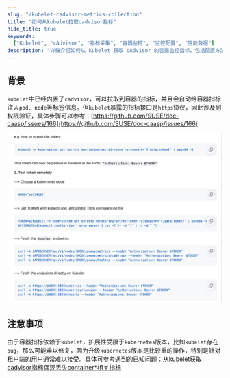 ```yaml
---
slug: "/kubelet-cadvisor-metrics-collection"
title: "如何从kubelet拉取cadvisor指标"
hide_title: true
keywords:
  ["Kubelet", "cAdvisor", "指标采集", "容器监控", "监控配置", "性能数据"]
description: "详细介绍如何从 Kubelet 获取 cAdvisor 的容器监控指标，包括配置方法、采集步骤和最佳实践"
---
```


## 背景

`kubelet`中已经内置了`cadvisor`，可以拉取到容器的指标，并且会自动给容器指标注入`pod, node`等标签信息。但`kubelet`暴露的指标接口是`https`协议，因此涉及到权限验证，具体步骤可以参考：[https://github.com/SUSE/doc-caasp/issues/166](https://github.com/SUSE/doc-caasp/issues/166)

![](/attachments/image-2024-5-14_14-55-12.png)

## 注意事项

由于容器指标依赖于`kubelet`，扩展性受限于`kubernetes`版本，比如`kubelet`存在`bug`，那么可能难以修复，因为升级`kubernetes`版本是比较重的操作，特别是针对租户端的用户通常难以接受。具体可参考遇到的已知问题：[从kubelet获取cadvisor指标偶现丢失container\*相关指标](./6-从kubelet获取cadvisor指标偶现丢失container*相关指标.md)

  

  

  

  

  

